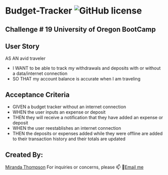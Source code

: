 # Budget-Tracker ![GitHub license](https://img.shields.io/npm/l/express?style=for-the-badge)
## Challenge # 19 University of Oregon BootCamp



## User Story
AS AN avid traveler
* I WANT to be able to track my withdrawals and deposits with or without a data/internet connection
* SO THAT my account balance is accurate when I am traveling 

## Acceptance Criteria
* GIVEN a budget tracker without an internet connection
* WHEN the user inputs an expense or deposit
* THEN they will receive a notification that they have added an expense or deposit
* WHEN the user reestablishes an internet connection
* THEN the deposits or expenses added while they were offline are added to their transaction history and their totals are updated

## Created By:
[Miranda Thompson](https://github.com/MirandaT77)
For inquiries or concerns, please :mailbox: :love_letter:[Email me](mailto:ranileah7@gmail.com)

